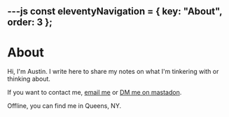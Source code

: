 ---js
const eleventyNavigation = {
	key: "About",
	order: 3
};
---
# About

Hi, I'm Austin. I write here to share my notes on what I'm tinkering with or thinking about.

If you want to contact me, [email me](mailto:contact@austinwillis.com) or [DM me on mastadon](https://sfba.social/@austinwillis).

Offline, you can find me in Queens, NY.
